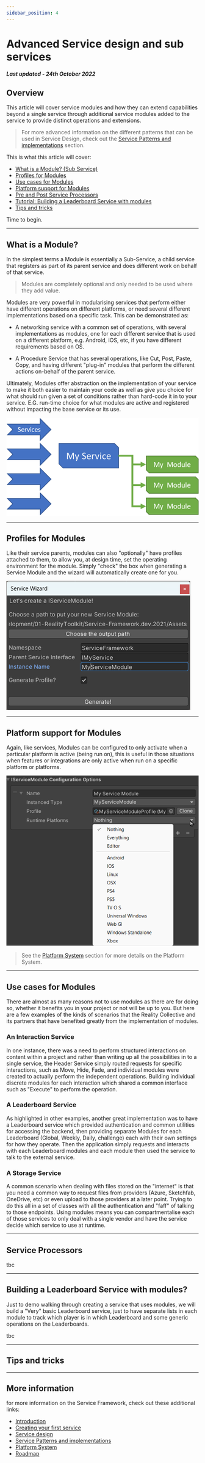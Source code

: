 ```yaml
---
sidebar_position: 4
---
```


# Advanced Service design and sub services

***Last updated - 24th October 2022***

## Overview

This article will cover service modules and how they can extend capabilities beyond a single service through additional service modules added to the service to provide distinct operations and extensions.

> For more advanced information on the different patterns that can be used in Service Design, check out the [Service Patterns and implementations](./05_service_patterns.md) section.

This is what this article will cover:

* [What is a Module? (Sub Service)](#what-is-a-module)
* [Profiles for Modules](#profiles-for-modules)
* [Use cases for Modules](#use-cases-for-modules)
* [Platform support for Modules](#platform-support-for-module)
* [Pre and Post Service Processors](#service-processors)
* [Tutorial: Building a Leaderboard Service with modules](#building-a-leaderboard-service-with-modules)
* [Tips and tricks](#tips-and-tricks)

Time to begin.

---

## What is a Module?

In the simplest terms a Module is essentially a Sub-Service, a child service that registers as part of its parent service and does different work on behalf of that service.

> Modules are completely optional and only needed to be used where they add value.  

Modules are very powerful in modularising services that perform either have different operations on different platforms, or need several different implementations based on a specific task. This can be demonstrated as:

* A networking service with a common set of operations, with several implementations as modules, one for each different service that is used on a different platform, e.g. Android, iOS, etc, if you have different requirements based on OS.

* A Procedure Service that has several operations, like Cut, Post, Paste, Copy, and having different "plug-in" modules that perform the different actions on-behalf of the parent service.

Ultimately, Modules offer abstraction on the implementation of your service to make it both easier to maintain your code as well as give you choice for what should run given a set of conditions rather than hard-code it in to your service. E.G. run-time choice for what modules are active and registered without impacting the base service or its use.

![Services and Modules relationship](./images/04_03_ServicesAndModules.png)

---

## Profiles for Modules

Like their service parents, modules can also "optionally" have profiles attached to them, to allow you, at design time, set the operating environment for the module.
Simply "check" the box when generating a Service Module and the wizard will automatically create one for you.

![Service Wizard generating a Module](./images/04_01_ServiceWizardModule.png)


---

## Platform support for Modules

Again, like services, Modules can be configured to only activate when a particular platform is active (being run on), this is useful in those situations when features or integrations are only active when run on a specific platform or platforms.

![Module Runtime Platform selector](./images/04_02_ModulePlatformSelector.png)

> See the [Platform System](./06_platform_system.md) section for more details on the Platform System.

---

## Use cases for Modules

There are almost as many reasons not to use modules as there are for doing so, whether it benefits you in your project or not will be up to you.  But here are a few examples of the kinds of scenarios that the Reality Collective and its partners that have benefited greatly from the implementation of modules.

### An Interaction Service

In one instance, there was a need to perform structured interactions on content within a project and rather than writing up all the possibilities in to a single service, the Header Service simply routed requests for specific interactions, such as Move, Hide, Fade, and individual modules were created to actually perform the independent operations.
Building individual discrete modules for each interaction which shared a common interface such as "Execute" to perform the operation.

### A Leaderboard Service

As highlighted in other examples, another great implementation was to have a Leaderboard service which provided authentication and common utilities for accessing the backend, then providing separate Modules for each Leaderboard (Global, Weekly, Daily, challenge) each with their own settings for how they operate.  Then the application simply requests and interacts with each Leaderboard modules and each module then used the service to talk to the external service.

### A Storage Service

A common scenario when dealing with files stored on the "internet" is that you need a common way to request files from providers (Azure, Sketchfab, OneDrive, etc) or even upload to those providers at a later point.  Trying to do this all in a set of classes with all the authentication and "faff" of talking to those endpoints.  Using modules means you can compartmentalise each of those services to only deal with a single vendor and have the service decide which service to use at runtime.

---

## Service Processors

tbc

---

## Building a Leaderboard Service with modules?

Just to demo walking through creating a service that uses modules, we will build a "Very" basic Leaderboard service, just to have separate lists in each module to track which player is in which Leaderboard and some generic operations on the Leaderboards.

tbc

---

## Tips and tricks


---

## More information

for more information on the Service Framework, check out these additional links:

* [Introduction](./01_introduction.md)
* [Creating your first service](./02_getting_started.md)
* [Service design](./03_service_design.md)
* [Service Patterns and implementations](./05_service_patterns.md)
* [Platform System](./06_platform_system.md)
* [Roadmap](./07_roadmap.md)
